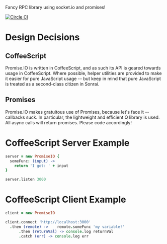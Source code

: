 Fancy RPC library using socket.io and promises!

[![Circle CI](https://circleci.com/gh/krillr/promise.io.png?style=badge)](https://circleci.com/gh/krillr/promise.io)

Design Decisions
======

CoffeeScript
------
Promise.IO is written in CoffeeScript, and as such its API is geared towards usage in CoffeeScript. Where possible, helper utilities are provided to make it easier for pure JavaScript usage -- but keep in mind that pure JavaScript is treated as a second-class citizen in Sonrai. 

Promises
------
Promise.IO makes gratuitous use of Promises, because let's face it -- callbacks suck. In particular, the lightweight and efficient Q library is used. All async calls will return promises. Please code accordingly!

CoffeeScript Server Example
======
```CoffeeScript
server = new PromiseIO {
  someFunc: (input) ->
    return 'I got: ' + input
}

server.listen 3000
```

CoffeeScript Client Example
======
```CoffeeScript
client = new PromiseIO

client.connect 'http://localhost:3000'
  .then (remote) ->    remote.someFunc 'my variable!'
      .then (returnVal) -> console.log returnVal
      .catch (err) -> console.log err
```
